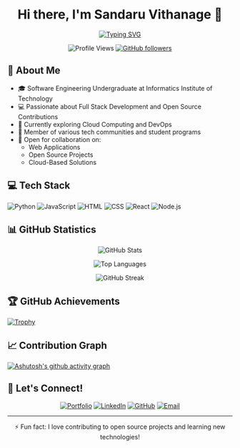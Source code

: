 <div align="center">

# Hi there, I'm Sandaru Vithanage 👋

[![Typing SVG](https://readme-typing-svg.demolab.com?font=Fira+Code&center=true&pause=1000&width=435&lines=Software+Engineering+Undergraduate;Full+Stack+Developer;Open+Source+Contributor;Tech+Enthusiast)](https://git.io/typing-svg)


![Profile Views](https://komarev.com/ghpvc/?username=Sandaru-Vithanage&color=blueviolet)
[![GitHub followers](https://img.shields.io/github/followers/Sandaru-Vithanage?style=social)](https://github.com/Sandaru-Vithanage)

</div>

## 💫 About Me
- 🎓 Software Engineering Undergraduate at Informatics Institute of Technology
- 💻 Passionate about Full Stack Development and Open Source Contributions
- 🌱 Currently exploring Cloud Computing and DevOps
- 🤝 Member of various tech communities and student programs
- 🚀 Open for collaboration on:
  - Web Applications
  - Open Source Projects
  - Cloud-Based Solutions

## 💻 Tech Stack
![Python](https://img.shields.io/badge/Python-80%25-blue?style=for-the-badge&logo=python)
![JavaScript](https://img.shields.io/badge/JavaScript-70%25-yellow?style=for-the-badge&logo=javascript)
![HTML](https://img.shields.io/badge/HTML-90%25-red?style=for-the-badge&logo=html5)
![CSS](https://img.shields.io/badge/CSS-85%25-purple?style=for-the-badge&logo=css3)
![React](https://img.shields.io/badge/React-75%25-blue?style=for-the-badge&logo=react)
![Node.js](https://img.shields.io/badge/Node.js-70%25-green?style=for-the-badge&logo=node.js)

## 📊 GitHub Statistics

<div align="center">

![GitHub Stats](https://github-readme-stats.vercel.app/api?username=Sandaru-Vithanage&show_icons=true&theme=radical&hide_border=true)

![Top Languages](https://github-readme-stats.vercel.app/api/top-langs/?username=Sandaru-Vithanage&layout=compact&theme=radical&hide_border=true)

![GitHub Streak](https://github-readme-streak-stats.herokuapp.com/?user=Sandaru-Vithanage&theme=radical&hide_border=true)

</div>

## 🏆 GitHub Achievements
[![Trophy](https://github-profile-trophy.vercel.app/?username=Sandaru-Vithanage&theme=darkhub&no-frame=true&column=7)](https://github.com/ryo-ma/github-profile-trophy)

## 📈 Contribution Graph
[![Ashutosh's github activity graph](https://github-readme-activity-graph.vercel.app/graph?username=Sandaru-Vithanage&theme=rogue&hide_border=true)](https://github.com/ashutosh00710/github-readme-activity-graph)

## 🤝 Let's Connect!

<div align="center">

[![Portfolio](https://img.shields.io/badge/Portfolio-000000?style=for-the-badge&logo=About.me&logoColor=white)](https://sandarurashmika.netlify.app/)
[![LinkedIn](https://img.shields.io/badge/LinkedIn-0077B5?style=for-the-badge&logo=linkedin&logoColor=white)](https://www.linkedin.com/in/sandaru-vithanage-451b75221)
[![GitHub](https://img.shields.io/badge/GitHub-181717?style=for-the-badge&logo=github&logoColor=white)](https://github.com/Sandaru-Vithanage)
[![Email](https://img.shields.io/badge/Email-D14836?style=for-the-badge&logo=gmail&logoColor=white)](mailto:sandaru@example.com)

</div>

---

<div align="center">
⚡ Fun fact: I love contributing to open source projects and learning new technologies!
</div>
